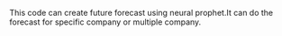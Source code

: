 This code can create future forecast using neural prophet.It can do the forecast for specific company or multiple company.
